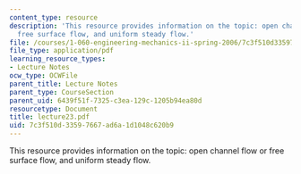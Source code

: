 ```yaml
---
content_type: resource
description: 'This resource provides information on the topic: open channel flow or
  free surface flow, and uniform steady flow.'
file: /courses/1-060-engineering-mechanics-ii-spring-2006/7c3f510d33597667ad6a1d1048c620b9_lecture23.pdf
file_type: application/pdf
learning_resource_types:
- Lecture Notes
ocw_type: OCWFile
parent_title: Lecture Notes
parent_type: CourseSection
parent_uid: 6439f51f-7325-c3ea-129c-1205b94ea80d
resourcetype: Document
title: lecture23.pdf
uid: 7c3f510d-3359-7667-ad6a-1d1048c620b9
---
```

This resource provides information on the topic: open channel flow or free surface flow, and uniform steady flow.